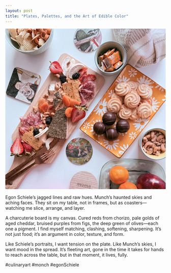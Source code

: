 ```yaml
---
layout: post
title: "Plates, Palettes, and the Art of Edible Color"
---
```


![Charcuterie Table](2.jpg)

Egon Schiele’s jagged lines and raw hues. Munch’s haunted skies and aching faces. They sit on my table, not in frames, but as coasters—watching me slice, arrange, and layer.

A charcuterie board is my canvas. Cured reds from chorizo, pale golds of aged cheddar, bruised purples from figs, the deep green of olives—each one a pigment. I find myself matching, clashing, softening, sharpening. It’s not just food; it’s an argument in color, texture, and form.

Like Schiele’s portraits, I want tension on the plate. Like Munch’s skies, I want mood in the spread. It’s fleeting art, gone in the time it takes for hands to reach across the table, but in that moment, it lives, fully.

#culinaryart #monch #egonSchiele
